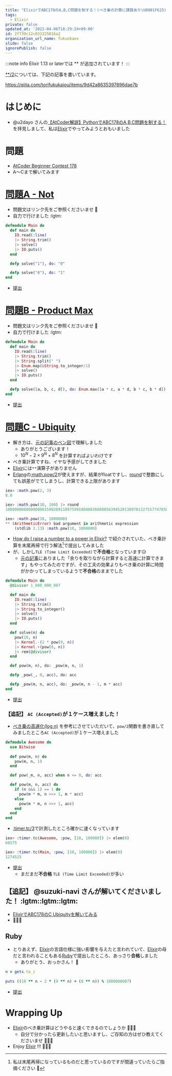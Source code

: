 ```yaml
---
title: "ElixirでABC178のA,B,C問題を制する！(べき乗の計算に課題あり\U0001F625)"
tags:
  - Elixir
private: false
updated_at: '2022-04-06T18:29:24+09:00'
id: 2f739c12c031325016a2
organization_url_name: fukuokaex
slide: false
ignorePublish: false
---
```

:::note info
Elixir 1.13 or laterでは ** が追加されています！
:::

[**/2](https://hexdocs.pm/elixir/Kernel.html#**/2)については、下記の記事を書いています。

https://qiita.com/torifukukaiou/items/9d42a8635397896dae7b

# はじめに
- @u2dayo さんの[【AtCoder解説】PythonでABC178のA,B,C問題を制する！](https://qiita.com/u2dayo/items/98917c94c89c77b9b3a1)を拝見しまして、私は[Elixir](https://elixir-lang.org/)でやってみようとおもいました

# 問題
- [AtCoder Beginner Contest 178](https://atcoder.jp/contests/abc178)
- A〜Cまで解いてみます

# [問題A - Not](https://atcoder.jp/contests/abc178/tasks/abc178_a)
- 問題文はリンク先をご参照くださいませ :bow:
- 自力で行けました :lgtm:

```elixir
defmodule Main do
  def main do
    IO.read(:line)
    |> String.trim()
    |> solve()
    |> IO.puts()
  end

  defp solve("1"), do: "0"

  defp solve("0"), do: "1"
end
```

- [提出](https://atcoder.jp/contests/abc178/submissions/17012080)

# [問題B - Product Max](https://atcoder.jp/contests/abc178/tasks/abc178_b)
- 問題文はリンク先をご参照くださいませ :bow:
- 自力で行けました :lgtm:

```elixir
defmodule Main do
  def main do
    IO.read(:line)
    |> String.trim()
    |> String.split(" ")
    |> Enum.map(&String.to_integer/1)
    |> solve()
    |> IO.puts()
  end

  defp solve([a, b, c, d]), do: Enum.max([a * c, a * d, b * c, b * d])
end
```

- [提出](https://atcoder.jp/contests/abc178/submissions/17012131)

# [問題C - Ubiquity](https://atcoder.jp/contests/abc178/tasks/abc178_c)
- 解き方は、[元の記事のベン図](https://qiita.com/u2dayo/items/98917c94c89c77b9b3a1#%E8%80%83%E5%AF%9F-1)で理解しました
    - ありがとうございます！
    - $10^N - 2 × 9^N + 8^N$ を計算すればよいわけです
- べき乗計算ですね、イヤな予感がしてきました
- [Elixir](https://elixir-lang.org/)には`**`演算子がありません
- [Erlang](https://www.erlang.org/)の[:math.pow/2](https://erlang.org/doc/man/math.html#pow-2)が使えますが、結果がfloatですし、[round](https://hexdocs.pm/elixir/Kernel.html#round/1)で整数にしても誤差がでてしまうし、計算できる上限があります

```elixir
iex> :math.pow(2, 3)
8.0

iex> :math.pow(10, 100) |> round
10000000000000000159028911097599180468360808563945281389781327557747838772170381060813469985856815104

iex> :math.pow(10, 1000000)
** (ArithmeticError) bad argument in arithmetic expression
    (stdlib 3.13) :math.pow(10, 1000000)
```

- [How do I raise a number to a power in Elixir?](https://stackoverflow.com/questions/32024156/how-do-i-raise-a-number-to-a-power-in-elixir/32030190) で紹介されていた、べき乗計算を末尾再帰で行う解法[^1]で提出してみました
- が、しかし`TLE (Time Limit Exceeded)`で**不合格**となっています😥
    - [元の記事](https://qiita.com/u2dayo/items/98917c94c89c77b9b3a1#%E5%AE%9F%E8%A3%85)にありました「余りを取りながら計算すると高速に計算できます」もやってみたのですが、その工夫の効果よりもべき乗の計算に時間がかかってしまっているようで**不合格**のままでした

[^1]: 私は末尾再帰になっているものだと思っているのですが間違っていたらご指摘ください :bow: 

```elixir
defmodule Main do
  @divisor 1_000_000_007

  def main do
    IO.read(:line)
    |> String.trim()
    |> String.to_integer()
    |> solve()
    |> IO.puts()
  end

  def solve(n) do
    pow(10, n)
    |> Kernel.-(2 * pow(9, n))
    |> Kernel.+(pow(8, n))
    |> rem(@divisor)
  end

  def pow(m, n), do: _pow(m, n, 1)

  defp _pow(_, 0, acc), do: acc

  defp _pow(m, n, acc), do: _pow(m, n - 1, m * acc)
end
```

- [提出](https://atcoder.jp/contests/abc178/submissions/17049260)

### 【追記】 `AC (Accepted)`が１ケース増えました！
- [べき乗の高速化(log n)](https://ttrsq.exblog.jp/24414256/) を参考にさせていただいて、`pow/2`関数を書き直してみましたところ`AC (Accepted)`が１ケース増えました

```elixir
defmodule Awesome do
  use Bitwise
 
  def pow(m, n) do
    pow(m, n, 1)
  end

  def pow(_m, n, acc) when n <= 0, do: acc

  def pow(m, n, acc) do
    if (n &&& 1) == 1 do
      pow(m * m, n >>> 1, m * acc)
    else
      pow(m * m, n >>> 1, acc)
    end
  end
end
```
- [:timer.tc/3](https://erlang.org/doc/man/timer.html#tc-3)で計測したところ確かに速くなっています

```elixir
iex> :timer.tc(Awesome, :pow, [10, 100000]) |> elem(0)     
60575

iex> :timer.tc(Main, :pow, [10, 100000]) |> elem(0)
1274525
```

- [提出](https://atcoder.jp/contests/abc178/submissions/17052123)
    - まだまだ**不合格** `TLE (Time Limit Exceeded)`が多い

## 【追記】 @suzuki-navi さんが解いてくださいました！ :lgtm::lgtm::lgtm: 
- [ElixirでABC178のC Ubiquityを解いてみる](https://qiita.com/suzuki-navi/items/d29175b2baed42bbca7a)
- :tada::tada::tada: 

## Ruby
- とりあえず、[Elixir](https://elixir-lang.org/)の言語仕様に強い影響を与えたと言われていて、[Elixir](https://elixir-lang.org/)の母だと言われることもある[Ruby](https://www.ruby-lang.org/ja/)で提出したところ、あっさり**合格**しました
    - ありがとう、おっかさん！ :woman:

```ruby
n = gets.to_i
 
puts ((10 ** n - 2 * (9 ** n) + (8 ** n)) % 1000000007)
```

- [提出](https://atcoder.jp/contests/abc178/submissions/17048026)


# Wrapping Up
- [Elixir](https://elixir-lang.org/)のべき乗計算はどうやると速くできるのでしょうか :thinking::thinking::thinking: 
    - 自分で分かったら更新したいと思いますし、ご存知の方はぜひ教えてくださいませ :bow::bow::bow: 
- Enjoy [Elixir](https://elixir-lang.org/) !!! :rocket::rocket::rocket: 

